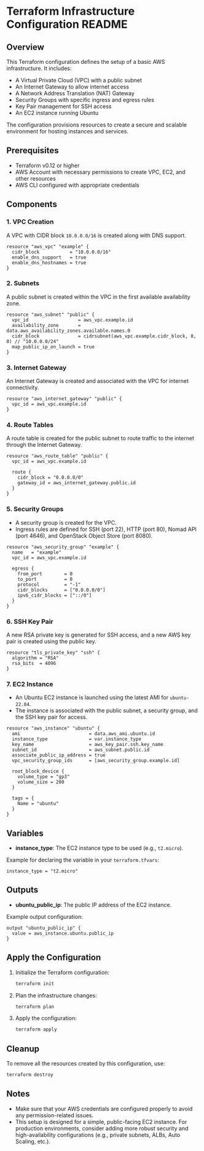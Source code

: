 # Terraform Infrastructure Configuration README

## Overview

This Terraform configuration defines the setup of a basic AWS infrastructure. It includes:

- A Virtual Private Cloud (VPC) with a public subnet
- An Internet Gateway to allow internet access
- A Network Address Translation (NAT) Gateway
- Security Groups with specific ingress and egress rules
- Key Pair management for SSH access
- An EC2 instance running Ubuntu

The configuration provisions resources to create a secure and scalable environment for hosting instances and services. 

## Prerequisites

- Terraform v0.12 or higher
- AWS Account with necessary permissions to create VPC, EC2, and other resources
- AWS CLI configured with appropriate credentials

## Components

### 1. **VPC Creation**

A VPC with CIDR block `10.0.0.0/16` is created along with DNS support.

```hcl
resource "aws_vpc" "example" {
  cidr_block           = "10.0.0.0/16"
  enable_dns_support   = true
  enable_dns_hostnames = true
}
```

### 2. **Subnets**

A public subnet is created within the VPC in the first available availability zone.

```hcl
resource "aws_subnet" "public" {
  vpc_id                  = aws_vpc.example.id
  availability_zone       = data.aws_availability_zones.available.names.0
  cidr_block              = cidrsubnet(aws_vpc.example.cidr_block, 8, 0) // "10.0.0.0/24"
  map_public_ip_on_launch = true
}
```

### 3. **Internet Gateway**

An Internet Gateway is created and associated with the VPC for internet connectivity.

```hcl
resource "aws_internet_gateway" "public" {
  vpc_id = aws_vpc.example.id
}
```

### 4. **Route Tables**

A route table is created for the public subnet to route traffic to the internet through the Internet Gateway.

```hcl
resource "aws_route_table" "public" {
  vpc_id = aws_vpc.example.id

  route {
    cidr_block = "0.0.0.0/0"
    gateway_id = aws_internet_gateway.public.id
  }
}
```

### 5. **Security Groups**

- A security group is created for the VPC.
- Ingress rules are defined for SSH (port 22), HTTP (port 80), Nomad API (port 4646), and OpenStack Object Store (port 8080).

```hcl
resource "aws_security_group" "example" {
  name   = "example"
  vpc_id = aws_vpc.example.id

  egress {
    from_port        = 0
    to_port          = 0
    protocol         = "-1"
    cidr_blocks      = ["0.0.0.0/0"]
    ipv6_cidr_blocks = ["::/0"]
  }
}
```

### 6. **SSH Key Pair**

A new RSA private key is generated for SSH access, and a new AWS key pair is created using the public key.

```hcl
resource "tls_private_key" "ssh" {
  algorithm = "RSA"
  rsa_bits  = 4096
}
```

### 7. **EC2 Instance**

- An Ubuntu EC2 instance is launched using the latest AMI for `ubuntu-22.04`.
- The instance is associated with the public subnet, a security group, and the SSH key pair for access.

```hcl
resource "aws_instance" "ubuntu" {
  ami                         = data.aws_ami.ubuntu.id
  instance_type               = var.instance_type
  key_name                    = aws_key_pair.ssh.key_name
  subnet_id                   = aws_subnet.public.id
  associate_public_ip_address = true
  vpc_security_group_ids      = [aws_security_group.example.id]

  root_block_device {
    volume_type = "gp3"
    volume_size = 200
  }

  tags = {
    Name = "ubuntu"
  }
}
```

## Variables

- **instance_type**: The EC2 instance type to be used (e.g., `t2.micro`).

Example for declaring the variable in your `terraform.tfvars`:

```hcl
instance_type = "t2.micro"
```

## Outputs

- **ubuntu_public_ip**: The public IP address of the EC2 instance.

Example output configuration:

```hcl
output "ubuntu_public_ip" {
  value = aws_instance.ubuntu.public_ip
}
```

## Apply the Configuration

1. Initialize the Terraform configuration:

   ```bash
   terraform init
   ```

2. Plan the infrastructure changes:

   ```bash
   terraform plan
   ```

3. Apply the configuration:

   ```bash
   terraform apply
   ```

## Cleanup

To remove all the resources created by this configuration, use:

```bash
terraform destroy
```

## Notes

- Make sure that your AWS credentials are configured properly to avoid any permission-related issues.
- This setup is designed for a simple, public-facing EC2 instance. For production environments, consider adding more robust security and high-availability configurations (e.g., private subnets, ALBs, Auto Scaling, etc.).